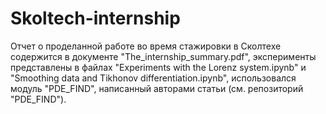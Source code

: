# Skoltech-internship
Отчет о проделанной работе во время стажировки в Сколтехе содержится в документе "The_internship_summary.pdf", эксперименты представлены в файлах "Experiments with the Lorenz system.ipynb" и "Smoothing data and Tikhonov differentiation.ipynb", использовался модуль "PDE_FIND", написанный авторами статьи (см. репозиторий "PDE_FIND").
